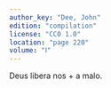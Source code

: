 ```yaml
---
author_key: "Dee, John"
edition: "compilation"
license: "CC0 1.0"
location: "page 220"
volume: "Ⅰ"
---
```

Deus libera nos + a malo.
